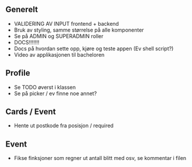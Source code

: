 ## Generelt

- VALIDERING AV INPUT frontend + backend
- Bruk av styling, samme størrelse på alle komponenter
- Se på ADMIN og SUPERADMIN roller
- DOCS!!!!!!!
- Docs på hvordan sette opp, kjøre og teste appen (Ev shell script?)
- Video av applikasjonen til bacheloren

## Profile

- Se TODO øverst i klassen
- Se på picker / ev finne noe annet?

## Cards / Event

- Hente ut postkode fra posisjon / required

## Event

- Fikse finksjoner som regner ut antall blitt med osv, se kommentar i filen
